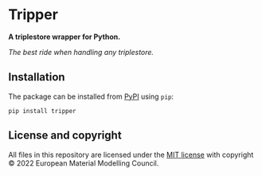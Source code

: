 # Tripper

**A triplestore wrapper for Python.**

_The best ride when handling any triplestore._

## Installation

The package can be installed from [PyPI](https://pypi.org/project/tripper) using `pip`:

```shell
pip install tripper
```

## License and copyright

All files in this repository are licensed under the [MIT license](LICENSE.md) with copyright &copy; 2022 European Material Modelling Council.
